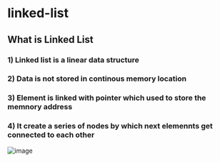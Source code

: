 # linked-list

## What is Linked List

### 1) Linked list is a linear data structure

### 2) Data is not stored in continous memory location 

### 3) Element is linked with pointer which used to store the memnory address

### 4) It create a series of nodes by which next elemennts get connected to each other 

![image](https://user-images.githubusercontent.com/89032612/192594682-4708449e-a8d1-4f0e-855d-cf0c98ffec27.png)

 
